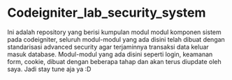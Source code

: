# Codeigniter_lab_security_system
Ini adalah repository yang berisi kumpulan modul modul komponen sistem pada codeigniter, seluruh modul-modul yang ada disini telah dibuat dengan standarisasi advanced security agar terjaminnya transaksi data keluar masuk database. Modul-modul yang ada disini seperti login, keamanan form, cookie, dibuat dengan beberapa tahap dan akan terus diupdate oleh saya. Jadi stay tune aja ya :D
